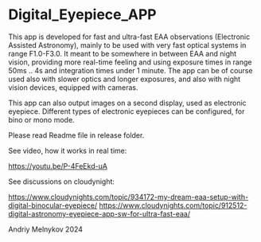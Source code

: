 # Digital_Eyepiece_APP
This app is developed for fast and ultra-fast EAA observations (Electronic Assisted Astronomy), mainly to be used with very fast optical systems in range F1.0-F3.0. It meant to be somewhere in between EAA and night vision, providing more real-time feeling and using exposure times in range 50ms .. 4s and integration times under 1 minute. The app can be of course used also with slower optics and longer exposures, and also with night vision devices, equipped with cameras.

This app can also output images on a second display, used as electronic eyepiece. Different types of electronic eyepieces can be configured, for bino or mono mode.

Please read Readme file in release folder.

See video, how it works in real time:

https://youtu.be/P-4FeEkd-uA

See discussions on cloudynight:

https://www.cloudynights.com/topic/934172-my-dream-eaa-setup-with-digital-binocular-eyepiece/
https://www.cloudynights.com/topic/912512-digital-astronomy-eyepiece-app-sw-for-ultra-fast-eaa/

Andriy Melnykov 2024
